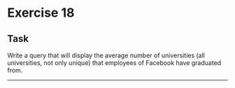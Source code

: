 # Exercise 18

## Task

Write a query that will display the average number of universities (all universities, not only unique) that employees of Facebook have graduated from.

---
